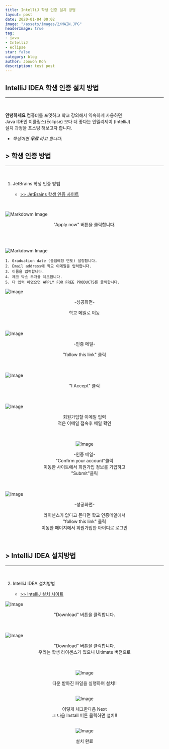 ```yaml
---
title: IntelliJ 학생 인증 설치 방법 
layout: post
date: 2020-01-04 00:02
image: "/assets/images/2/MAIN.JPG"
headerImage: true
tag:
- java
- IntelliJ
- eclipse
star: false
category: blog
author: Joowon Koh
description: test post
---
```

## IntelliJ IDEA 학생 인증 설치 방법
---
<br>

**안녕하세요**  컴퓨터를 포멧하고 학교 강의해서 익숙하게 사용하던   
Java IDE인 이클립스(Eclipse) 보다 더 좋다는 인텔리제이 (IntelliJ)  
설치 과정을 포스팅 해보고자 합니다.  
- *학생이면 **무료** 라고 합니다.*  

## > 학생 인증 방법
---
<br>

1. JetBrains 학생 인증 방법 
    
    - [>> JetBrains 학생 인증 사이트](https://www.jetbrains.com/community/education/#students)

<br>


![Markdowm Image](../assets/images/2/1.jpg) 
<center>"Apply now" 버튼을 클릭합니다.</center>
<br>
<br>
<br>


![Markdowm Image](../assets/images/2/2.jpg) 

    1. Graduation date (졸업예정 연도) 설정합니다. 
    2. Email address에 학교 이메일을 입력합니다.
    3. 이름을 입력합니다.
    4. 체크 박스 두개를 체크합니다.
    5. 다 입력 하였으면 APPLY FOR FREE PRODUCTS를 클릭합니다.

![Image](../assets/images/2/3.JPG) <center> -성공화면- </center>
<center>학교 메일로 이동</center>
<br>
<br>

![Image](../assets/images/2/4.JPG) <center> -인증 메일- </center>
<center>"follow this link" 클릭</center>
<br>
<br>

![Image](../assets/images/2/5.JPG)

<center>"I Accept" 클릭</center>
<br>
<br>


![Image](../assets/images/2/6.JPG)
<center>회원가입할 이메일 입력</center>
<center>적은 이메일 접속후 메일 확인</center>
<br>
<br>
<center>

![Image](../assets/images/2/7.JPG) 
</center><center> -인증 메일- </center>
<center>"Confirm your account"클릭</center>
<center>이동한 사이트에서 회원가입 정보를 기입하고</center>
<center>"Submit"클릭</center>
<br>
<br>

![Image](../assets/images/2/9.JPG) <center> -성공화면- </center>
<center>라이센스가 없다고 뜬다면 학교 인증메일에서 </center>
<center>"follow this link" 클릭</center>
<center>이동한 페이지에서 회원가입한 아이디로 로그인</center>

<br>
<br>

## > IntelliJ IDEA 설치방법
---
<br>

2. IntelliJ IDEA 설치방법 
    
    - [>> IntelliJ 설치 사이트](https://www.jetbrains.com/idea/)
 
![Image](../assets/images/2/10.JPG)
<center>"Download" 버튼을 클릭합니다.</center>
<br>
<br>

![Image](../assets/images/2/11.JPG)
<center>"Download" 버튼을 클릭합니다.</center>
<center> 우리는 학생 라이센스가 있으니 Ultimate 버전으로 </center>
<br>
<br>
<center>

![Image](../assets/images/2/12.JPG) 
</center>
<center> 다운 받아진 파일을 실행하여 설치!!  </center>
<br>

<center>

![Image](../assets/images/2/13.JPG) 
</center>
<center> 이렇게 체크한다음 Next </center>
<center> 그 다음 Install 버튼 클릭하면 설치!! </center>
<br>
<center>

![Image](../assets/images/2/14.JPG) 
</center>
<center> 설치 완료 </center>
